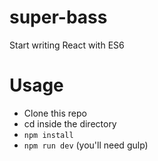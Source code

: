 # super-bass
Start writing React with ES6

# Usage
- Clone this repo
- cd inside the directory
- `npm install`
- `npm run dev` (you'll need gulp)


